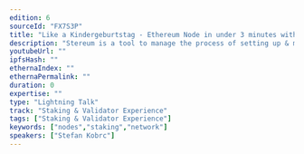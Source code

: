 ```yaml
---
edition: 6
sourceId: "FX7S3P"
title: "Like a Kindergeburtstag - Ethereum Node in under 3 minutes with Stereum"
description: "Stereum is a tool to manage the process of setting up & maintaining an Ethereum node for the user with a heavy focus on self sovereignty, privacy and flexibility. With Stereum you are capable of setting a node up in under 3 minutes. Around Bogota we hope to have finished our full release version (currently in beta - https://github.com/stereum-dev/ethereum-node/milestones?state=closed) and would like to talk about the development, the challenges and why a node is valuable infrastrucutre"
youtubeUrl: ""
ipfsHash: ""
ethernaIndex: ""
ethernaPermalink: ""
duration: 0
expertise: ""
type: "Lightning Talk"
track: "Staking & Validator Experience"
tags: ["Staking & Validator Experience"]
keywords: ["nodes","staking","network"]
speakers: ["Stefan Kobrc"]
---
```

